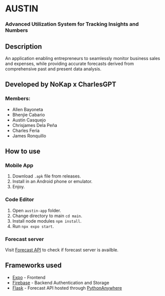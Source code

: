# AUSTIN
### Advanced Utilization System for Tracking Insights and Numbers
## Description
An application enabling entrepreneurs to seamlessly monitor business sales and expenses, while providing accurate forecasts derived from comprehensive past and present data analysis.
## Developed by NoKap x CharlesGPT
### Members:
* Allen Bayoneta
* Bhenjie Cabario
* Austin Casquejo
* Chrisjames Dela Peña
* Charles Feria
* James Ronquillo
## How to use
### Mobile App
1. Download `.apk` file from releases.
2. Install in an Android phone or emulator.
3. Enjoy.
### Code Editor
1. Open `austin-app` folder.
2. Change directory to main `cd main`.
3. Install node modules `npm install`.
4. Run `npx expo start`.
### Forecast server
Visit [Forecast API](https://allenbayonetea.pythonanywhere.com/) to check if forecast server is availble.
## Frameworks used
* [Expo](https://expo.dev/) - Frontend
* [Firebase](https://firebase.google.com/) - Backend Authentication and Storage
* [Flask](https://flask.palletsprojects.com/en/3.0.x/) - Forecast API hosted through [PythonAnywhere](https://www.pythonanywhere.com/)
